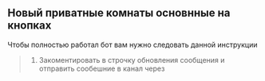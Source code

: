 ## Новый приватные комнаты основнные на кнопках

Чтобы полностью работал бот вам нужно следовать данной инструкции
> 1. Закоментировать в строчку обновления сообщения и отправить сообешние в канал через 
